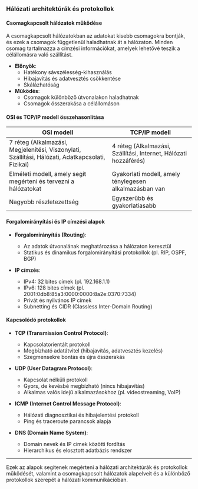 ### Hálózati architektúrák és protokollok

#### Csomagkapcsolt hálózatok működése
A csomagkapcsolt hálózatokban az adatokat kisebb csomagokra bontják, és ezek a csomagok függetlenül haladhatnak át a hálózaton. Minden csomag tartalmazza a címzési információkat, amelyek lehetővé teszik a célállomásra való szállítást.

- **Előnyök**:
  - Hatékony sávszélesség-kihasználás
  - Hibajavítás és adatvesztés csökkentése
  - Skálázhatóság
- **Működés**:
  - Csomagok különböző útvonalakon haladhatnak
  - Csomagok összerakása a célállomáson

#### OSI és TCP/IP modell összehasonlítása

| OSI modell | TCP/IP modell |
| --- | --- |
| 7 réteg (Alkalmazási, Megjelenítési, Viszonylati, Szállítási, Hálózati, Adatkapcsolati, Fizikai) | 4 réteg (Alkalmazási, Szállítási, Internet, Hálózati hozzáférés) |
| Elméleti modell, amely segít megérteni és tervezni a hálózatokat | Gyakorlati modell, amely ténylegesen alkalmazásban van |
| Nagyobb részletezettség | Egyszerűbb és gyakorlatiasabb |

#### Forgalomirányítási és IP címzési alapok

- **Forgalomirányítás (Routing)**:
  - Az adatok útvonalának meghatározása a hálózaton keresztül
  - Statikus és dinamikus forgalomirányítási protokollok (pl. RIP, OSPF, BGP)
  
- **IP címzés**:
  - IPv4: 32 bites címek (pl. 192.168.1.1)
  - IPv6: 128 bites címek (pl. 2001:0db8:85a3:0000:0000:8a2e:0370:7334)
  - Privát és nyilvános IP címek
  - Subnetting és CIDR (Classless Inter-Domain Routing)

#### Kapcsolódó protokollok

- **TCP (Transmission Control Protocol)**:
  - Kapcsolatorientált protokoll
  - Megbízható adatátvitel (hibajavítás, adatvesztés kezelés)
  - Szegmensekre bontás és újra összerakás

- **UDP (User Datagram Protocol)**:
  - Kapcsolat nélküli protokoll
  - Gyors, de kevésbé megbízható (nincs hibajavítás)
  - Alkalmas valós idejű alkalmazásokhoz (pl. videostreaming, VoIP)

- **ICMP (Internet Control Message Protocol)**:
  - Hálózati diagnosztikai és hibajelentési protokoll
  - Ping és traceroute parancsok alapja

- **DNS (Domain Name System)**:
  - Domain nevek és IP címek közötti fordítás
  - Hierarchikus és elosztott adatbázis rendszer

---

Ezek az alapok segítenek megérteni a hálózati architektúrák és protokollok működését, valamint a csomagkapcsolt hálózatok alapelveit és a különböző protokollok szerepét a hálózati kommunikációban.